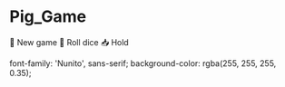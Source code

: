 # Pig_Game

🔄 New game
🎲 Roll dice
📥 Hold

font-family: 'Nunito', sans-serif;
background-color: rgba(255, 255, 255, 0.35);
